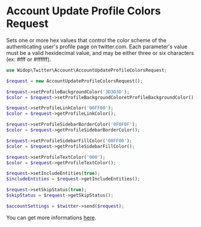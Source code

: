 # Account Update Profile Colors Request

Sets one or more hex values that control the color scheme of the authenticating user's profile page on twitter.com.
Each parameter's value must be a valid hexidecimal value, and may be either three or six characters
(ex: #fff or #ffffff).

``` php
use Widop\Twitter\Account\AccountUpdateProfileColorsRequest;

$request = new AccountUpdateProfileColorsRequest();

$request->setProfileBackgroundColor('3D3D3D');
$color = $request->setProfileBackgroundColoretProfileBackgroundColor();

$request->setProfileLinkColor('00FF00');
$color = $request->getProfileLinkColor();

$request->setProfileSidebarBorderColor('0F0F0F');
$color = $request->getProfileSidebarBorderColor();

$request->setProfileSidebarFillColor('00FF00');
$color = $request->getProfileSidebarFillColor();

$request->setProfileTextColor('000');
$color = $request->getProfileTextColor();

$request->setIncludeEntities(true);
$includeEntities = $request->getIncludeEntities();

$request->setSkipStatus(true);
$skipStatus = $request->getSkipStatus();

$accountSettings = $twitter->send($request);
```

You can get more informations [here](https://dev.twitter.com/docs/api/1.1/post/account/update_profile_colors).
